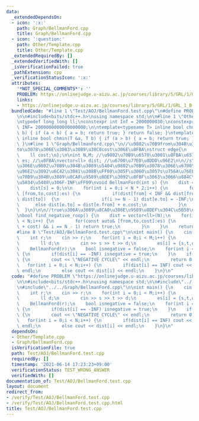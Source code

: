 ```yaml
---
data:
  _extendedDependsOn:
  - icon: ':x:'
    path: Graph/BellmanFord.cpp
    title: Graph/BellmanFord.cpp
  - icon: ':question:'
    path: Other/Template.cpp
    title: Other/Template.cpp
  _extendedRequiredBy: []
  _extendedVerifiedWith: []
  _isVerificationFailed: true
  _pathExtension: cpp
  _verificationStatusIcon: ':x:'
  attributes:
    '*NOT_SPECIAL_COMMENTS*': ''
    PROBLEM: https://onlinejudge.u-aizu.ac.jp/courses/library/5/GRL/1/GRL_1_B
    links:
    - https://onlinejudge.u-aizu.ac.jp/courses/library/5/GRL/1/GRL_1_B
  bundledCode: "#line 1 \"Test/AOJ/BellmanFord.test.cpp\"\n#define PROBLEM \"https://onlinejudge.u-aizu.ac.jp/courses/library/5/GRL/1/GRL_1_B\"\
    \n\n#include<bits/stdc++.h>\nusing namespace std;\n\n#line 1 \"Other/Template.cpp\"\
    \ntypedef long long ll;\nconstexpr int Inf = 2000000030;\nconstexpr long long\
    \ INF= 2000000000000000000;\n\ntemplate<typename T> inline bool chmax(T &a, T\
    \ b) { if (a < b) { a = b; return true; } return false; }\ntemplate<typename T>\
    \ inline bool chmin(T &a, T b) { if (a > b) { a = b; return true; } return false;\
    \ }\n#line 1 \"Graph/BellmanFord.cpp\"\n//\u9802\u70B9from\u304B\u3089\u9802\u70B9\
    to\u3078\u306E\u30B3\u30B9\u30C8cost\u306E\u8FBA\nstruct edge{\n    int from,to;\n\
    \    ll cost;\n};\n\nint N,M; //\u9802\u70B9\u6570\u3001\u8FBA\u6570\nvector<edge>\
    \ es; //\u8FBA\nvector<ll> dist; //\u6700\u77ED\u8DDD\u96E2\n\n//s\u756A\u76EE\
    \u306E\u9802\u70B9\u304B\u3089\u5404\u9802\u70B9\u3078\u306E\u6700\u77ED\u8DDD\
    \u96E2\u3092\u6C42\u3081\u308B\uFF08\u305F\u3060\u3057s\u756A\u76EE\u306E\u9802\
    \u70B9\u304B\u3089\u8CA0\u9589\u8DEF\u3092\u8FBF\u3063\u3066\u884C\u3051\u308B\
    \u5834\u5408\u306F-INF\uFF09\nvoid BellmanFord(int s) {\n    dist = vector<ll>(N,INF);\n\
    \    dist[s] = 0;\n\n    for(int i = 0;i < N * 2;i++) {\n        for(const auto&\
    \ [from,to,cost]:es) {\n            if(dist[from] < INF && dist[from] + cost <\
    \ dist[to])  {\n                if(i >= N - 1) dist[e.to] = -INF;\n          \
    \      else dist[e.to] = dist[e.from] + e.cost;\n            }\n        }\n  \
    \  }\n}\n\n//true\u306A\u3089\u8CA0\u306E\u9589\u8DEF\u304C\u5B58\u5728\u3059\u308B\
    \nbool find_negative_roop() {\n    dist = vector<ll>(N);\n    for(int i = 0;i\
    \ < N;i++) {\n        for(const auto& [from,to,cost]:es) {\n            if(chmin(dist[to],dist[from]\
    \ + cost) && i == N - 1) return true;\n        }\n    }\n    return false;\n}\n\
    #line 8 \"Test/AOJ/BellmanFord.test.cpp\"\n\nint main() {\n    cin >> N >> M;\n\
    \    int r;\n    cin >> r;\n    for(int i = 0;i < M;i++) {\n        int s,t;\n\
    \        ll d;\n        cin >> s >> t >> d;\n        es[i] = {s,t,d};\n    }\n\
    \    BellmanFord(r);\n    bool isnegative = false;\n    for(int i = 0;i < N;i++)\
    \ {\n        if(dist[i] == -INF) isnegative = true;\n    }\n    if(isnegative)\
    \ {\n        cout << \"NEGATIVE CYCLE\" << endl;\n        return 0;\n    }\n \
    \   for(int i = 0;i < N;i++) {\n        if(dist[i] == INF) cout << \"INF\" <<\
    \ endl;\n        else cout << dist[i] << endl;\n    }\n}\n"
  code: "#define PROBLEM \"https://onlinejudge.u-aizu.ac.jp/courses/library/5/GRL/1/GRL_1_B\"\
    \n\n#include<bits/stdc++.h>\nusing namespace std;\n\n#include\"../../Other/Template.cpp\"\
    \n#include\"../../Graph/BellmanFord.cpp\"\n\nint main() {\n    cin >> N >> M;\n\
    \    int r;\n    cin >> r;\n    for(int i = 0;i < M;i++) {\n        int s,t;\n\
    \        ll d;\n        cin >> s >> t >> d;\n        es[i] = {s,t,d};\n    }\n\
    \    BellmanFord(r);\n    bool isnegative = false;\n    for(int i = 0;i < N;i++)\
    \ {\n        if(dist[i] == -INF) isnegative = true;\n    }\n    if(isnegative)\
    \ {\n        cout << \"NEGATIVE CYCLE\" << endl;\n        return 0;\n    }\n \
    \   for(int i = 0;i < N;i++) {\n        if(dist[i] == INF) cout << \"INF\" <<\
    \ endl;\n        else cout << dist[i] << endl;\n    }\n}\n"
  dependsOn:
  - Other/Template.cpp
  - Graph/BellmanFord.cpp
  isVerificationFile: true
  path: Test/AOJ/BellmanFord.test.cpp
  requiredBy: []
  timestamp: '2021-06-14 17:23:23+09:00'
  verificationStatus: TEST_WRONG_ANSWER
  verifiedWith: []
documentation_of: Test/AOJ/BellmanFord.test.cpp
layout: document
redirect_from:
- /verify/Test/AOJ/BellmanFord.test.cpp
- /verify/Test/AOJ/BellmanFord.test.cpp.html
title: Test/AOJ/BellmanFord.test.cpp
---
```

